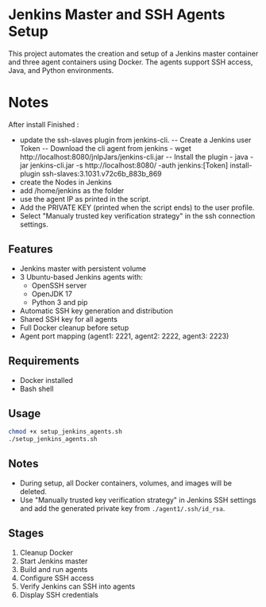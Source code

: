 # Jenkins Master and SSH Agents Setup

This project automates the creation and setup of a Jenkins master container and three agent containers using Docker. The agents support SSH access, Java, and Python environments.

# Notes
After install Finished :
- update the ssh-slaves plugin from jenkins-cli.
  -- Create a Jenkins user Token
  -- Download the cli agent from jenkins - wget http://localhost:8080/jnlpJars/jenkins-cli.jar
  -- Install the plugin - java -jar jenkins-cli.jar -s http://localhost:8080/   -auth jenkins:[Token]  install-plugin ssh-slaves:3.1031.v72c6b_883b_869
- create the Nodes in Jenkins
- add /home/jenkins as the folder
- use the agent IP as printed in the script.
- Add the PRIVATE KEY (printed when the script ends) to the user profile.
- Select "Manualy trusted key verification strategy" in the ssh connection settings.
  
## Features

- Jenkins master with persistent volume
- 3 Ubuntu-based Jenkins agents with:
  - OpenSSH server
  - OpenJDK 17
  - Python 3 and pip
- Automatic SSH key generation and distribution
- Shared SSH key for all agents
- Full Docker cleanup before setup
- Agent port mapping (agent1: 2221, agent2: 2222, agent3: 2223)

## Requirements

- Docker installed
- Bash shell

## Usage

```bash
chmod +x setup_jenkins_agents.sh
./setup_jenkins_agents.sh
```

## Notes

- During setup, all Docker containers, volumes, and images will be deleted.
- Use "Manually trusted key verification strategy" in Jenkins SSH settings and add the generated private key from `./agent1/.ssh/id_rsa`.

## Stages

1. Cleanup Docker
2. Start Jenkins master
3. Build and run agents
4. Configure SSH access
5. Verify Jenkins can SSH into agents
6. Display SSH credentials
